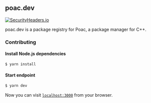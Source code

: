 ## poac.dev

[![SecurityHeaders.io](https://securityheadersiobadges.azurewebsites.net/create/badge?domain=https://poac.dev)](https://securityheaders.io/?q=https://poac.dev&hide=on&followRedirects=on)

poac.dev is a package registry for Poac, a package manager for C++.

### Contributing

#### Install Node.js dependencies

```bash
$ yarn install
```

#### Start endpoint

```bash
$ yarn dev
```

Now you can visit [`localhost:3000`](http://localhost:3000) from your browser.
